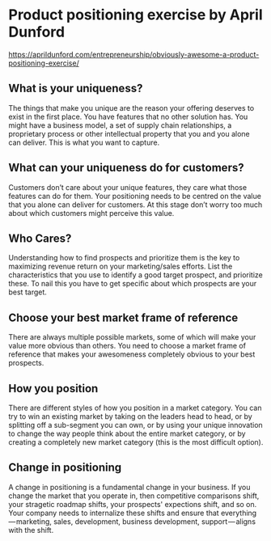 # Product positioning exercise by April Dunford

https://aprildunford.com/entrepreneurship/obviously-awesome-a-product-positioning-exercise/

## What is your uniqueness?

The things that make you unique are the reason your offering deserves to exist in the first place. You have features that no other solution has. You might have a business model, a set of supply chain relationships, a proprietary process or other intellectual property that you and you alone can deliver. This is what you want to capture.

## What can your uniqueness do for customers?

Customers don’t care about your unique features, they care what those features can do for them. Your positioning needs to be centred on the value that you alone can deliver for customers. At this stage don’t worry too much about which customers might perceive this value.

## Who Cares?

Understanding how to find prospects and prioritize them is the key to maximizing revenue return on your marketing/sales efforts. List the characteristics that you use to identify a good target prospect, and prioritize these. To nail this you have to get specific about which prospects are your best target.

## Choose your best market frame of reference

There are always multiple possible markets, some of which will make your value more obvious than others. You need to choose a market frame of reference that makes your awesomeness completely obvious to your best prospects. 

## How you position

There are different styles of how you position in a market category. You can try to win an existing market by taking on the leaders head to head, or by splitting off a sub-segment you can own, or by using your unique innovation to change the way people think about the entire market category, or by creating a completely new market category (this is the most difficult option).

## Change in positioning

A change in positioning is a fundamental change in your business. If you change the market that you operate in, then competitive comparisons shift, your stragetic roadmap shifts, your prospects' expections shift, and so on. Your company needs to internalize these shifts and ensure that everything — marketing, sales, development, business development, support — aligns with the shift.
